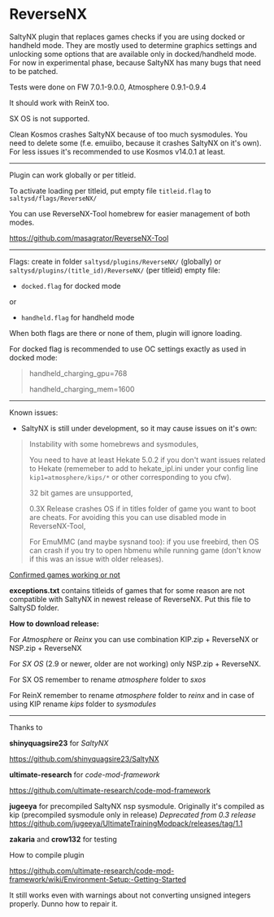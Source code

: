 # ReverseNX
SaltyNX plugin that replaces games checks if you are using docked or handheld mode. They are mostly used to determine graphics settings and unlocking some options that are available only in docked/handheld mode.
For now in experimental phase, because SaltyNX has many bugs that need to be patched.

Tests were done on FW 7.0.1-9.0.0, Atmosphere 0.9.1-0.9.4

It should work with ReinX too.

SX OS is not supported.

Clean Kosmos crashes SaltyNX because of too much sysmodules. You need to delete some (f.e. emuiibo, because it crashes SaltyNX on it's own). For less issues it's recommended to use Kosmos v14.0.1 at least.

-----------

Plugin can work globally or per titleid.

To activate loading per titleid, put empty file `titleid.flag` to `saltysd/flags/ReverseNX/`

You can use ReverseNX-Tool homebrew for easier management of both modes.

https://github.com/masagrator/ReverseNX-Tool

------------

Flags:
create in folder `saltysd/plugins/ReverseNX/` (globally) or `saltysd/plugins/(title_id)/ReverseNX/` (per titleid) empty file:
- `docked.flag` for docked mode

or

- `handheld.flag` for handheld mode 

When both flags are there or none of them, plugin will ignore loading.

For docked flag is recommended to use OC settings exactly as used in docked mode:

>handheld_charging_gpu=768
>
>handheld_charging_mem=1600

-----------

Known issues:

- SaltyNX is still under development, so it may cause issues on it's own:


> Instability with some homebrews and sysmodules,
>
> You need to have at least Hekate 5.0.2 if you don't want issues related to Hekate (rememeber to add to hekate_ipl.ini under your config line `kip1=atmosphere/kips/*` or other corresponding to you cfw).
>
> 32 bit games are unsupported,
>
> 0.3X Release crashes OS if in titles folder of game you want to boot are cheats. For avoiding this you can use disabled mode in ReverseNX-Tool,
>
> For EmuMMC (and maybe sysnand too): if you use freebird, then OS can crash if you try to open hbmenu while running game (don't know if this was an issue with older releases).

[Confirmed games working or not](gameslist.md)

**exceptions.txt** contains titleids of games that for some reason are not compatible with SaltyNX in newest release of ReverseNX.
Put this file to SaltySD folder.

**How to download release:**

For _Atmosphere_ or _Reinx_ you can use combination KIP.zip + ReverseNX or NSP.zip + ReverseNX

For _SX OS_ (2.9 or newer, older are not working) only NSP.zip + ReverseNX.

For SX OS remember to rename _atmosphere_ folder to _sxos_

For ReinX remember to rename _atmosphere_ folder to _reinx_ and in case of using KIP rename _kips_ folder to _sysmodules_

-----------

Thanks to 

**shinyquagsire23** for *SaltyNX*

https://github.com/shinyquagsire23/SaltyNX

**ultimate-research** for *code-mod-framework*

https://github.com/ultimate-research/code-mod-framework

**jugeeya** for precompiled SaltyNX nsp sysmodule. Originally it's compiled as kip (precompiled sysmodule only in release)
*Deprecated from 0.3 release*
https://github.com/jugeeya/UltimateTrainingModpack/releases/tag/1.1

**zakaria** and **crow132** for testing

How to compile plugin

https://github.com/ultimate-research/code-mod-framework/wiki/Environment-Setup:-Getting-Started

It still works even with warnings about not converting unsigned integers properly. Dunno how to repair it.
